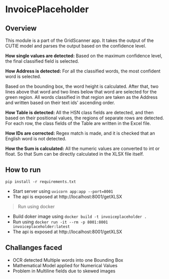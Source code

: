 # InvoicePlaceholder

## Overview
This module is a part of the GridScanner app. It takes the output of the CUTIE model and parses the output based on the confidence level.

**How single values are detected:**
Based on the maximum confidence level, the final classified field is selected. 

**How Address is detected:**
For all the classified words, the most confident word is selected. 

Based on the bounding box, the word height is calculated. After that, two lines above that word and two lines below that word are selected for the green region. All words classified in that region are taken as the Address and written based on their text ids' ascending order.

**How Table is detected:**
All the HSN class fields are detected, and then based on their positional values, the regions of separate rows are detected. For each row, the class fields of the Table are written in the Excel file.

**How IDs are corrected:**
Regex match is made, and it is checked that an English word is not detected.

**How the Sum is calculated:**
All the numeric values are converted to int or float. So that Sum can be directly calculated in the XLSX file itself.

## How to run
```
pip install -r requirements.txt
```

* Start server using `uvicorn app:app --port=8001`
* The api is exposed at http://localhost:8001/getXLSX

> Run using docker
* Build doker image using `docker build -t invoiceplaceholder .`
* Run using `docker run -it --rm -p 8001:8001 invoiceplaceholder:latest`
* The api is exposed at http://localhost:8001/getXLSX

## Challanges faced
* OCR detected Multiple words into one Bounding Box
* Mathematical Model applied for Numerical Values
* Problem in Multiline fields due to skewed images